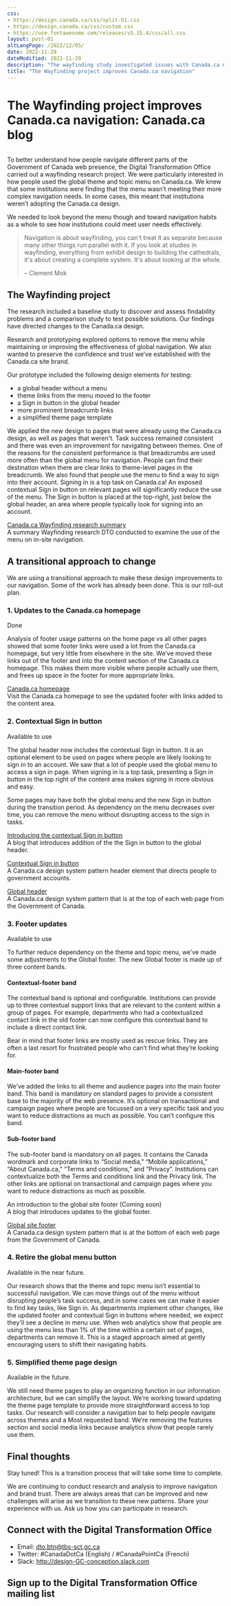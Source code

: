 ```yaml
---
css:
- https://design.canada.ca/css/split-h1.css
- https://design.canada.ca/css/custom.css
- https://use.fontawesome.com/releases/v5.15.4/css/all.css
layout: post-01
altLangPage: /2022/12/05/
date: 2022-11-29
dateModified: 2022-11-29
description: "The wayfinding study investigated issues with Canada.ca navigation and informed changes to improve navigation and simplify the adoption of the Canada.ca design for departments and agencies.  The main improvements include the introduction of a new sign in button, removing the menu button, a contextual footer band, a main footer band with themes, and a simplified design for the theme page."
title: "The Wayfinding project improves Canada.ca navigation"
---
```

<h1 property="name" id="wb-cont" dir="ltr"><span class="stacked"><span>The Wayfinding project improves Canada.ca navigation</span>: <span>Canada.ca blog</span></span></h1>
<div class="row"><div class="col-md-8">
<img src="/images/thumbs/2022-11-29.png" class="img-responsive" alt="" />
  </div>  
  </div>
<p class="mrgn-tp-lg">To better understand how people navigate different parts of the Government of Canada web presence, the Digital Transformation Office carried out a wayfinding research project.  We were particularly interested in how people used the global theme and topic menu on Canada.ca.  We knew that some institutions were finding that the menu wasn’t meeting their more complex navigation needs.   In some cases, this meant that institutions weren’t adopting the Canada.ca design.</p>

<p>We needed to look beyond the menu though and toward navigation habits as a whole to see how institutions could meet user needs effectively.</p>

<blockquote class="mrgn-tp-lg">
  <p>Navigation is about wayfinding, you can't treat it as separate because many other things run parallel with it. If you look at studies in wayfinding, everything from exhibit design to building the cathedrals, it's about creating a complete system. It's about looking at the whole.</p>

  <p>– Clement Mok</p>
</blockquote>

<h2>The Wayfinding project</h2>
<p>The research included a baseline study to discover and assess findability problems and a comparison study to test possible solutions. Our findings have directed changes to the Canada.ca design.</p>
<p>Research and prototyping explored options to remove the menu while maintaining or improving the effectiveness of global navigation.  We also wanted to preserve the confidence and trust we’ve established with the Canada.ca site brand.</p>
<p>Our prototype included the following design elements for testing:</p>
<ul>
  <li>a global header without a menu</li>
   <li>theme links from the menu moved to the footer</li>
   <li>a Sign in button in the global header</li>
   <li>more prominent breadcrumb links</li>
   <li>a simplified theme page template</li>
</ul>
<p>We applied the new design to pages that were already using the Canada.ca design, as well as pages that weren't. Task success remained consistent and there was even an improvement for navigating between themes.  One of the reasons for the consistent performance is that breadcrumbs are used more often than the global menu for navigation.  People can find their destination when there are clear links to theme-level pages in the breadcrumb.  We also found that people use the menu to find a way to sign into their account.  Signing in is a top task on Canada.ca!  An exposed contextual Sign in button on relevant pages will significantly reduce the use of the menu.  The Sign in button is placed at the top-right, just below the global header, an area where people typically look for signing into an account.</p>

<div class="well col-md-8 mrgn-tp-lg mrgn-bttm-lg">
  <div class="panel-bodye small">
<p><a href="#">Canada.ca Wayfinding research summary</a><br>
 A summary Wayfinding research DTO conducted to examine the use of the menu on in-site navigation.</p>
 </div>
</div>
<h2 class="mrgn-tp-lg">A transitional approach to change</h2>
<p>We are using a transitional approach to make these design improvements to our navigation.  Some of the work has already been done. This is our roll-out plan.</p>
<h3>1. Updates to the Canada.ca homepage</h3>
<p><span class="fas fa-check text-success mrgn-rght-sm"></span> Done</p>
<p>Analysis of footer usage patterns on the home page vs all other pages showed that some footer links were used a lot from the Canada.ca homepage, but very little from elsewhere in the site. We’ve moved these links out of the footer and into the content section of the Canada.ca homepage. This makes them more visible where people actually use them, and frees up space in the footer for more appropriate links.</p>

<div class="well col-md-8 mrgn-tp-lg mrgn-bttm-lg">
  <div class="panel-bodye small">
<p><a href="https://www.canada.ca/en.html">Canada.ca homepage</a><br>
 Visit the Canada.ca homepage to see the updated footer with links added to the content area.</p>
 </div>
</div>
<h3 class="mrgn-tp-lg">2. Contextual Sign in button</h3>
<p><span class="fas fa-check text-success mrgn-rght-sm"></span> Available to use</p>
<p>The global header now includes the contextual Sign in button.  It is an optional element to be used on pages where people are likely looking to sign in to an account.  We saw that a lot of people used the global menu to access a sign in page.  When signing in is a top task, presenting a Sign in button in the top right of the content area makes signing in more obvious and easy.</p> 
<p>Some pages may have both the global menu and the new Sign in button during the transition period.  As dependency on the menu decreases over time, you can remove the menu without disrupting access to the sign in tasks.</p> 
<div class="well col-md-8 mrgn-tp-lg mrgn-bttm-lg">
  <div class="panel-bodye small">
<p><a href="https://blog.canada.ca/2022/09/23/introducing-contextual-sign-in-button">Introducing the contextual Sign in button</a><br>
 A blog that introduces addition of the the Sign in button to the global header.</p>
    <p><a href="https://design.canada.ca/common-design-patterns/contextual-signin.html">Contextual Sign in button</a><br>
 A Canada.ca design system pattern header element that directs people to government accounts.</p>
    <p><a href="https://design.canada.ca/common-design-patterns/global-header.html">Global header</a><br>
  A Canada.ca design system pattern that is at the top of each web page from the Government of Canada.</p>
 </div>
</div>
<h3 class="mrgn-tp-lg">3. Footer updates</h3>
<p><span class="fas fa-check text-success mrgn-rght-sm"></span> Available to use</p>
<p>To further reduce dependency on the theme and topic menu, we’ve made some adjustments to the Global footer. The new Global footer is made up of three content bands.</p>  
<h4>Contextual-footer band</h4>
<p>The contextual band is optional and configurable.  Institutions can provide up to three contextual support links that are relevant to the content within a  group of pages. For example, departments who had a contextualized contact link in the old footer can now configure this contextual band to include a direct contact link.</p>   
<p>Bear in mind that footer links are mostly used as rescue links. They are often a last resort for frustrated people who can’t find what they’re looking for.</p>  
<h4>Main-footer band</h4>
<p>We’ve added the links to all theme and audience pages into the main footer band. This band is mandatory on standard pages to provide a consistent base to the majority of the web presence. It’s optional on transactional and campaign pages where people are focussed on a very specific task and you want to reduce distractions as much as possible.  You can’t configure this band.</p>  
<h4>Sub-footer band</h4>
<p>The sub-footer band is mandatory on all pages.  It contains the Canada wordmark and corporate links to “Social media,” “Mobile applications,” “About Canada.ca,” “Terms and conditions,” and “Privacy”. Institutions can contextualize both the Terms and conditions link and the Privacy link. The other links are optional on transactional and campaign pages where you want to reduce distractions as much as possible.</p> 
<div class="well col-md-8 mrgn-tp-lg mrgn-bttm-lg">
  <div class="panel-bodye small">
<p>An introduction to the global site footer (Coming soon)<br>
 A blog that introduces updates to the global footer.</p>
    <p><a href="https://design.canada.ca/common-design-patterns/site-footer.html">Global site footer</a><br>
  A Canada.ca design system pattern that is at the bottom of each web page from the Government of Canada.</p>
 </div>
</div>
<h3 class="mrgn-tp-lg">4. Retire the global menu button</h3>
<p><span class="fas fa-circle text-warning mrgn-rght-sm"></span> Available in the near future.</p>
<p>Our research shows that the theme and topic menu isn’t essential to successful navigation. We can move things out of the menu without disrupting people’s task success, and in some cases we can make it easier to find key tasks, like Sign in.  As departments implement other changes, like the updated footer and contextual Sign in buttons where needed, we expect they'll see a decline in menu use. When web analytics show that people are using the menu less than 1% of the time within a certain set of pages, departments can remove it. This is a staged approach aimed at gently encouraging users to shift their navigating habits.</p>
<h3 class="mrgn-tp-lg">5. Simplified theme page design</h3>
<p><span class="fas fa-circle text-warning mrgn-rght-sm"></span> Available in the future.</p>
<p>We still need theme pages to play an organizing function in our information architecture, but we can simplify the layout. We’re working toward updating the theme page template to provide more straightforward access to top tasks.  Our research will consider a navigation bar to help people navigate across themes and a Most requested band.   We’re removing the features section and social media links because analytics show that people rarely use them.</p>
<h2>Final thoughts</h2>
<p>Stay tuned!  This is a transition process that will take some time to complete.</p>
<p>We are continuing to conduct research and analysis to improve navigation and brand trust.   There are always areas that can be improved and new challenges will arise as we transition to these new patterns.  Share your experience with us.  Ask us how you can participate in research.</p>
<h2>Connect with the Digital Transformation Office</h2>
<ul>
  <li>Email: <a href="mailto:dto.btn@tbs-sct.gc.ca">dto.btn@tbs-sct.gc.ca</a></li>
<li>Twitter: #CanadaDotCa (English) / #CanadaPointCa (French)</li>
  <li>Slack: <a href="http://design-GC-conception.slack.com">http://design-GC-conception.slack.com</a></li>
  </ul>
 <h2>Sign up to the Digital Transformation Office mailing list</h2>

